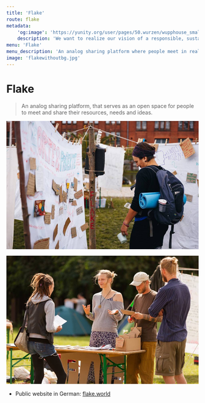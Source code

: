 ```yaml
---
title: 'Flake'
route: flake
metadata:
    'og:image': 'https://yunity.org/user/pages/50.wurzen/wupphouse_smallwithpadding.png'
    description: 'We want to realize our vision of a responsible, sustainable and open way of living'
menu: 'Flake'
menu_description: 'An analog sharing platform where people meet in real-life'
image: 'flakewithoutbg.jpg'
---
```


# Flake

> An analog sharing platform, that serves as an open space for people to meet and share their resources, needs and ideas.

![](flakePerson.jpg)

![](flakeCounsel.jpg)

* Public website in German: [flake.world](https://flake.world/)
